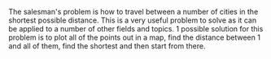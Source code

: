 The salesman's problem is how to travel between a number of cities in the shortest possible distance. This is a very useful problem to solve as it can be applied to a number of other fields and topics. 1 possible solution for this problem is to plot all of the points out in a map, find the distance between 1 and all of them, find the shortest and then start from there.

